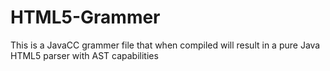 HTML5-Grammer
=============

This is a JavaCC grammer file that when compiled will result in a pure Java HTML5 parser with AST capabilities
